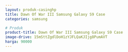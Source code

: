 ```yaml
---
layout: produk-casinghp
title: Dawn Of War III Samsung Galaxy S9 Case
categories: samsung

# Produk
product-title: Dawn Of War III Samsung Galaxy S9 Case
image-drive: 15mSttZgdlDoH1zYJFLQaKJIjg8PumAVT
harga: 90000
---
```

